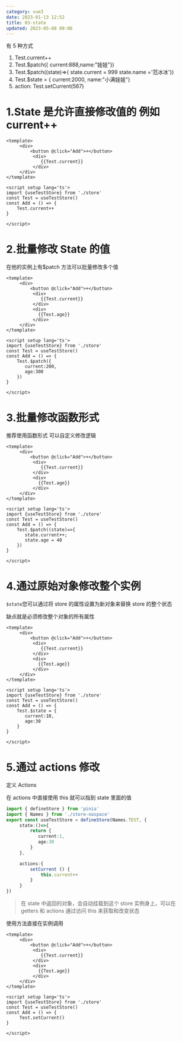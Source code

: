 ```yaml
---
category: vue3
date: 2023-01-13 12:52
title: 03-state
updated: 2023-05-08 09:06
---
```


有 5 种方式

1. Test.current++
2. Test.$patch({ current:888,name:"娃娃"})
3. Test.$patch((state)=>{ state.current = 999 state.name ='范冰冰'})
4. Test.$state = { current:2000, name:"小满娃娃"}
5. action: Test.setCurrent(567)

# 1.State 是允许直接修改值的 例如 current++

```vue
<template>
     <div>
         <button @click="Add">+</button>
          <div>
             {{Test.current}}
          </div>
     </div>
</template>

<script setup lang='ts'>
import {useTestStore} from './store'
const Test = useTestStore()
const Add = () => {
    Test.current++
}

</script>
```

# 2.批量修改 State 的值

在他的实例上有$patch 方法可以批量修改多个值

```vue
<template>
     <div>
         <button @click="Add">+</button>
          <div>
             {{Test.current}}
          </div>
          <div>
            {{Test.age}}
          </div>
     </div>
</template>

<script setup lang='ts'>
import {useTestStore} from './store'
const Test = useTestStore()
const Add = () => {
    Test.$patch({
       current:200,
       age:300
    })
}

</script>
```

# 3.批量修改函数形式

推荐使用函数形式 可以自定义修改逻辑

```vue
<template>
     <div>
         <button @click="Add">+</button>
          <div>
             {{Test.current}}
          </div>
          <div>
            {{Test.age}}
          </div>
     </div>
</template>

<script setup lang='ts'>
import {useTestStore} from './store'
const Test = useTestStore()
const Add = () => {
    Test.$patch((state)=>{
       state.current++;
       state.age = 40
    })
}

</script>
```

# 4.通过原始对象修改整个实例

`$state`您可以通过将 store 的属性设置为新对象来替换 store 的整个状态

缺点就是必须修改整个对象的所有属性

```vue
<template>
     <div>
         <button @click="Add">+</button>
          <div>
             {{Test.current}}
          </div>
          <div>
            {{Test.age}}
          </div>
     </div>
</template>

<script setup lang='ts'>
import {useTestStore} from './store'
const Test = useTestStore()
const Add = () => {
    Test.$state = {
       current:10,
       age:30
    }
}

</script>
```

# 5.通过 actions 修改

定义 Actions

在 actions 中直接使用 this 就可以指到 state 里面的值

```ts
import { defineStore } from 'pinia'
import { Names } from './store-naspace'
export const useTestStore = defineStore(Names.TEST, {
     state:()=>{
         return {
            current:1,
            age:30
         }
     },

     actions:{
         setCurrent () {
             this.current++
         }
     }
})
```

> 在 state 中返回的对象，会自动挂载到这个 store 实例身上，可以在 getters 和 actions 通过访问 this 来获取和改变状态

使用方法直接在实例调用

```vue
<template>
     <div>
         <button @click="Add">+</button>
          <div>
             {{Test.current}}
          </div>
          <div>
            {{Test.age}}
          </div>
     </div>
</template>

<script setup lang='ts'>
import {useTestStore} from './store'
const Test = useTestStore()
const Add = () => {
     Test.setCurrent()
}

</script>
```